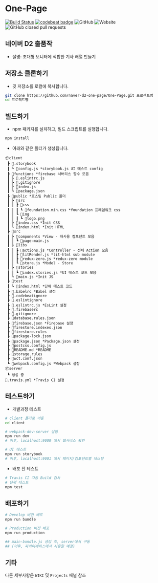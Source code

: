 # One-Page

[![Build Status](https://travis-ci.org/naver-d2-one-page/One-Page.svg?branch=master)](https://travis-ci.org/naver-d2-one-page/One-Page) [![codebeat badge](https://codebeat.co/badges/77d06d94-412c-462f-96bd-66ce9f6e24c1)](https://codebeat.co/projects/github-com-naver-d2-one-page-one-page-master) ![GitHub](https://img.shields.io/github/license/naver-d2-one-page/One-Page.svg) ![Website](https://img.shields.io/website/https/op-news.web.app/main.svg) ![GitHub closed pull requests](https://img.shields.io/github/issues-pr-closed/naver-d2-one-page/One-Page.svg)

## 네이버 D2 출품작

- 설명: 초대형 모니터에 적합한 기사 배열 만들기 

## 저장소 클론하기
* 깃 저장소를 로컬에 복사합니다.
```bash
git clone https://github.com/naver-d2-one-page/One-Page.git 프로젝트명
cd 프로젝트명
```
## 빌드하기

* npm 패키지를 설치하고, 빌드 스크립트를 실행합니다.
```bash
npm install
```

* 아래와 같은 폴더가 생성됩니다.
```
📦client
 ┣ 📂.storybook
 ┃ ┗ 📜config.js *storybook.js UI 테스트 config
 ┣ 📂functions *firebase 서버리스 함수 모음
 ┃ ┣ 📜.eslintrc.js
 ┃ ┣ 📜.gitignore
 ┃ ┣ 📜index.js
 ┃ ┗ 📜package.json
 ┣ 📂public *호스팅 Public 폴더
 ┃ ┣ 📂src
 ┃ ┃ ┣ 📂css
 ┃ ┃ ┃ ┗ 📜foundation.min.css *foundation 프레임워크 css
 ┃ ┃ ┗ 📂img
 ┃ ┃ ┃ ┗ 📜logo.png
 ┃ ┣ 📜index.css *Init CSS
 ┃ ┗ 📜index.html *Init HTML
 ┣ 📂src
 ┃ ┣ 📂components *View - 재사용 컴포넌트 모음
 ┃ ┃ ┗ 📜page-main.js
 ┃ ┣ 📂libs
 ┃ ┃ ┣ 📜actions.js *Controller - 전체 Action 모음
 ┃ ┃ ┣ 📜litRender.js *lit-html sub module
 ┃ ┃ ┣ 📜redux-zero.js *redux-zero module
 ┃ ┃ ┗ 📜store.js *Model - Store
 ┃ ┣ 📂stories						
 ┃ ┃ ┗ 📜index.stories.js *UI 테스트 코드 모음
 ┃ ┗ 📜main.js *Init JS
 ┣ 📂test
 ┃ ┗ 📜index.html *단위 테스트 코드
 ┣ 📜.babelrc *Babel 설정
 ┣ 📜.codebeatignore
 ┣ 📜.eslintignore
 ┣ 📜.eslintrc.js *EsLint 설정
 ┣ 📜.firebaserc
 ┣ 📜.gitignore
 ┣ 📜database.rules.json
 ┣ 📜firebase.json *Firebase 설정
 ┣ 📜firestore.indexes.json
 ┣ 📜firestore.rules
 ┣ 📜package-lock.json
 ┣ 📜package.json *Package.json 설정
 ┣ 📜postcss.config.js
 ┣ 📜README.md *README
 ┣ 📜storage.rules
 ┣ 📜wct.conf.json
 ┗ 📜webpack.config.js *Webpack 설정
📦server
 ┗ 생성 중
📜.travis.yml *Travis CI 설정
```

## 테스트하기

* 개발과정 테스트
```bash
# client 폴더로 이동
cd client

# webpack-dev-server 실행
npm run dev
# 이후, localhost:9000 에서 웹서비스 확인

# UI 테스트
npm run storybook
# 이후, localhost:9001 에서 페이지/컴포넌트별 테스팅
```

* 배포 전 테스트
```bash
# Travis CI 자동 Build 검사
# 단위 테스트
npm test
```

## 배포하기
```bash
# Develop 버전 배포
npm run bundle

# Production 버전 배포
npm run production

## main-bundle.js 생성 후, server에서 구동
## (이후, 파이어베이스에서 사용할 예정)
```

## 기타

다른 세부사항은 `WIKI` 및 `Projects` 패널 참조
